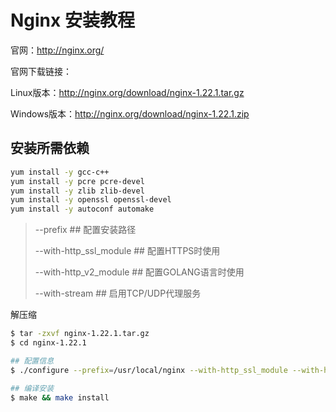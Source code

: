 # Nginx 安装教程



官网：http://nginx.org/

官网下载链接：

Linux版本：http://nginx.org/download/nginx-1.22.1.tar.gz

Windows版本：http://nginx.org/download/nginx-1.22.1.zip



## 安装所需依赖

``` bash
yum install -y gcc-c++  
yum install -y pcre pcre-devel
yum install -y zlib zlib-devel
yum install -y openssl openssl-devel
yum install -y autoconf automake
```







> --prefix									## 配置安装路径
>
> --with-http_ssl_module		## 配置HTTPS时使用
>
> --with-http_v2_module 		## 配置GOLANG语言时使用
>
> --with-stream						## 启用TCP/UDP代理服务



解压缩

``` bash
$ tar -zxvf nginx-1.22.1.tar.gz
$ cd nginx-1.22.1

## 配置信息
$ ./configure --prefix=/usr/local/nginx --with-http_ssl_module --with-http_v2_module --with-stream

## 编译安装
$ make && make install
```

